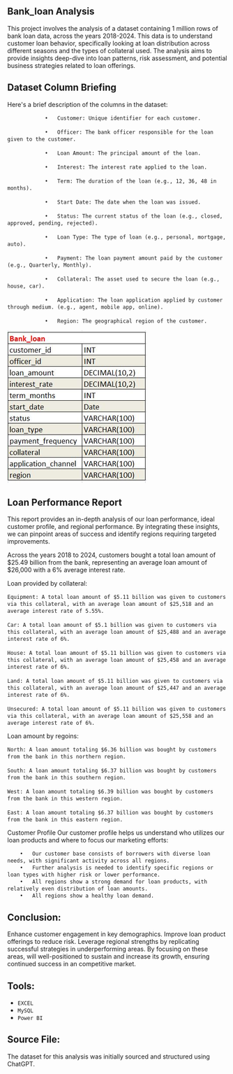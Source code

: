 ## Bank_loan Analysis
  This project involves the analysis of a dataset containing 1 million rows of bank loan data, across the years 2018-2024. This data is to understand customer loan behavior, specifically looking at loan distribution across different seasons and the types of collateral used. The analysis aims to provide insights deep-dive into loan patterns, risk assessment, and potential business strategies related to loan offerings.

## Dataset Column Briefing
  Here's a brief description of the columns in the dataset:
                
                •	Customer: Unique identifier for each customer.
                
                •	Officer: The bank officer responsible for the loan given to the customer.
                
                •	Loan Amount: The principal amount of the loan.
                
                •	Interest: The interest rate applied to the loan.
                
                •	Term: The duration of the loan (e.g., 12, 36, 48 in months).
                
                •	Start Date: The date when the loan was issued.
                
                •	Status: The current status of the loan (e.g., closed, approved, pending, rejected).
                
                •	Loan Type: The type of loan (e.g., personal, mortgage, auto).
                
                •	Payment: The loan payment amount paid by the customer (e.g., Quarterly, Monthly).
                
                •	Collateral: The asset used to secure the loan (e.g., house, car).
                
                •	Application: The loan application applied by customer through medium. (e.g., agent, mobile app, online).
                
                •	Region: The geographical region of the customer.

  ![Alt text](table.JPG)

## Loan Performance Report
  This report provides an in-depth analysis of our loan performance, ideal customer profile, and regional performance. By integrating these insights, we can pinpoint areas of success and identify regions requiring targeted improvements.
  
  Across the years 2018 to 2024, customers bought a total loan amount of $25.49 billion from the bank, representing an average loan amount of $26,000 with a 6% average interest rate.
  
Loan provided by collateral:

    Equipment: A total loan amount of $5.11 billion was given to customers via this collateral, with an average loan amount of $25,518 and an average interest rate of 5.55%.
  
    Car: A total loan amount of $5.1 billion was given to customers via this collateral, with an average loan amount of $25,488 and an average interest rate of 6%.
  
    House: A total loan amount of $5.11 billion was given to customers via this collateral, with an average loan amount of $25,458 and an average interest rate of 6%.
  
    Land: A total loan amount of $5.11 billion was given to customers via this collateral, with an average loan amount of $25,447 and an average interest rate of 6%.
  
    Unsecured: A total loan amount of $5.11 billion was given to customers via this collateral, with an average loan amount of $25,558 and an average interest rate of 6%.

  Loan amount by regoins:

    North: A loan amount totaling $6.36 billion was bought by customers from the bank in this northern region.

    South: A loan amount totaling $6.37 billion was bought by customers from the bank in this southern region.

    West: A loan amount totaling $6.39 billion was bought by customers from the bank in this western region.

    East: A loan amount totaling $6.37 billion was bought by customers from the bank in this eastern region.

Customer Profile
    Our customer profile helps us understand who utilizes our loan products and where to focus our marketing efforts:
    
        •	Our customer base consists of borrowers with diverse loan needs, with significant activity across all regions.
        •	Further analysis is needed to identify specific regions or loan types with higher risk or lower performance.
        •	All regions show a strong demand for loan products, with relatively even distribution of loan amounts.
        •	All regions show a healthy loan demand.
        
## Conclusion:
  Enhance customer engagement in key demographics. Improve loan product offerings to reduce risk. Leverage regional strengths by replicating successful strategies in underperforming areas. By focusing on these areas, will well-positioned to sustain and increase its growth, ensuring continued success in an competitive market.

## Tools:

* `EXCEL`
* `MySQL`
* `Power BI`

## Source File:

The dataset for this analysis was initially sourced and structured using ChatGPT.








